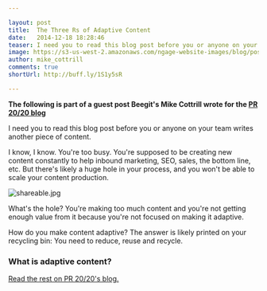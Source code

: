 ```yaml
---

layout: post
title:  The Three Rs of Adaptive Content 
date:   2014-12-18 18:28:46
teaser: I need you to read this blog post before you or anyone on your team writes another piece of content
image: https://s3-us-west-2.amazonaws.com/ngage-website-images/blog/post-images/3-rs-of-adaptive-content.jpg
author: mike_cottrill
comments: true
shortUrl: http://buff.ly/1S1y5sR

---
```


**The following is part of a guest post Beegit's Mike Cottrill wrote for the <a href="http://www.pr2020.com/blog/the-3-rs-of-adaptive-content-creation?utm_content=10640996&utm_medium=social&utm_source=twitter" target="_blank">PR 20/20 blog</a>**

I need you to read this blog post before you or anyone on your team writes another piece of content.

I know, I know. You're too busy. You're supposed to be creating new content constantly to help inbound marketing, SEO, sales, the bottom line, etc. But there's likely a huge hole in your process, and you won't be able to scale your content production.

![shareable.jpg](https://ucarecdn.com/1da7266d-1681-46ac-838b-7dfece202be7/)

What's the hole? You're making too much content and you're not getting enough value from it because you're not focused on making it adaptive.

How do you make content adaptive? The answer is likely printed on your recycling bin: You need to reduce, reuse and recycle.

### What is adaptive content?

<a href="http://www.pr2020.com/blog/the-3-rs-of-adaptive-content-creation?utm_content=10640996&utm_medium=social&utm_source=twitter" target="_blank">Read the rest on PR 20/20's blog.</a>
